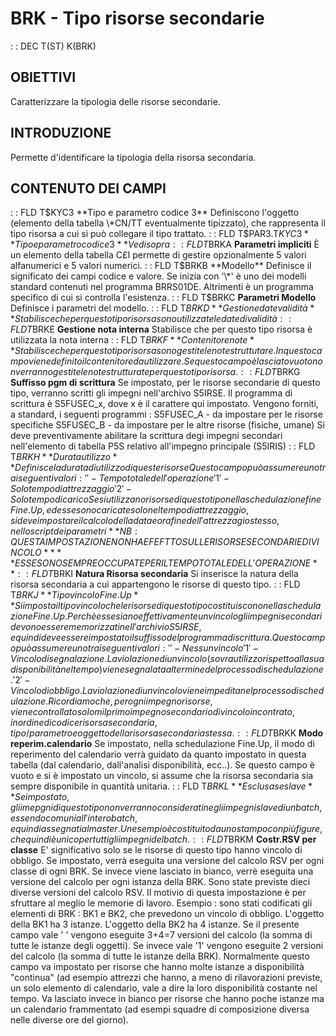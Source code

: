 # BRK - Tipo risorse secondarie
 :  : DEC T(ST) K(BRK)
## OBIETTIVI
Caratterizzare la tipologia delle risorse secondarie.
## INTRODUZIONE
Permette d'identificare la tipologia della risorsa secondaria.
## CONTENUTO DEI CAMPI
 :  : FLD T$KYC3 **Tipo e parametro codice 3**
Definiscono l'oggetto (elemento della tabella \*CN/TT eventualmente tipizzato), che rappresenta il tipo risorsa a cui si può collegare il tipo trattato.
 :  : FLD T$PAR3.T$KYC3 **Tipo e parametro codice 3**
Vedi sopra
 :  : FLD T$BRKA **Parametri impliciti**
È un elemento della tabella C£I permette di gestire opzionalmente 5 valori alfanumerici e 5 valori numerici.
 :  : FLD T$BRKB **Modello**
Definisce il significato dei campi codice e valore.
Se inizia con '\*' è uno dei modelli standard contenuti nel programma BRRS01DE.
Altrimenti è un programma specifico di cui si controlla l'esistenza.
 :  : FLD T$BRKC **Parametri Modello**
Definisce i parametri del modello.
 :  : FLD T$BRKD **Gestione date validità**
Stabilisce che per questo tipo risorsa sono utilizzate le date di validità
 :  : FLD T$BRKE **Gestione nota interna**
Stabilisce che per questo tipo risorsa è utilizzata la nota interna
 :  : FLD T$BRKF **Contenitore note**
Stabilisce che per questo tipo risorsa sono gestite le note struttutare. In questo campo viene definito il contenitore da utilizzare. Se questo campo è lasciato vuoto non verranno gestite le note strutturate per questo tipo risorsa.
 :  : FLD T$BRKG **Suffisso pgm di scrittura**
Se impostato, per le risorse secondarie di questo tipo, verranno scritti gli impegni nell'archivo S5IRSE.
Il programma di scrittura è S5FUSEC_x, dove x è il carattere qui impostato.
Vengono forniti, a standard, i seguenti programmi : 
S5FUSEC_A - da impostare per le risorse specifiche
S5FUSEC_B - da impostare per le altre risorse (fisiche, umane)
Si deve preventivamente abilitare la scrittura degi impegni secondari nell'elemento di tabella P5S relativo all'impegno principale (S5IRIS)
 :  : FLD T$BRKH **Durata utilizzo**
Definisce la durata di utilizzo di queste risorse
Questo campo può assumere uno tra i seguenti valori : 
' ' - Tempo totale dell'operazione
'1' - Solo tempo di attrezzaggio
'2' - Solo tempo di carico
Se si utilizzano risorse di questo tipo nella schedulazione fine Fine.Up, ed esse sono caricate solo nel tempo di attrezzaggio, si deve impostare il calcolo della data e ora fine dell'attrezzagio stesso, nello script dei parametri
**NB :  QUESTA IMPOSTAZIONE NON HA EFEFTTO SULLE RISORSE SECONDARIE DI VINCOLO**
**   ESSE SONO SEMPRE OCCUPATE PER IL TEMPO TOTALE DELL'OPERAZIONE**
 :  : FLD T$BRKI **Natura Risorsa secondaria**
Si inserisce la natura della risorsa secondaria a cui appartengono le risorse di questo tipo.
 :  : FLD T$BRKJ **Tipo vincolo Fine.Up**
Si imposta il tipo vincolo che le risorse di questo tipo costituiscono nella schedulazione Fine.Up.
Perchè esse siano effettivamente un vincolo gli impegni secondari devono essere memorizzati nell'archivio S5IRSE, e quindi deve essere impostato il suffisso del programma di scrittura.
Questo campo può assumere uno tra i seguenti valori : 
' ' - Nessun vincolo
'1' - Vincolo di segnalazione. La violazione di un vincolo (sovrautilizzo rispetto alla sua disponibilità nel tempo) viene segnalata al termine del processo di schedulazione.
'2' - Vincolo di obbligo. La violazione di un vincolo viene impedita nel processo di schedulazione.
Ricordiamo che, per ogni impegno risorse, viene controllato solom il primo impegno secondario di vincolo incontrato, in ordine di codice risorsa secondaria, tipo/parametro e oggetto della risorsa secondaria stessa.
 :  : FLD T$BRKK **Modo reperim.calendario**
Se impostato, nella schedulazione Fine.Up, il modo di reperimento del calendario verrà guidato da quanto impostato in questa tabella (dal calendario, dall'analisi disponibilità, ecc..).
Se questo campo è vuoto e si è impostato un vincolo, si assume che la risorsa secondaria sia sempre disponibile in quantità unitaria.
 :  : FLD T$BRKL **Esclusa se slave**
Se impostato, gli imepgni di questo tipo non verranno considerati negli impegni slave di un batch, essendo
comuni all'intero batch, e quindi assegnati al master.
Un esempio è costituito da uno stampo con più figure, che quindi è unico per tutti gli impegni del batch.
 :  : FLD T$BRKM **Costr.RSV per classe**
E' significativo solo se le risorse di questo tipo hanno vincolo di obbligo.
Se impostato, verrà eseguita una versione del calcolo RSV per
ogni classe di ogni BRK.
Se invece viene lasciato in bianco, verrè eseguita una versione del
calcolo per ogni istanza della BRK.
Sono state previste dieci diverse versioni del calcolo RSV.
Il motivio di questa impostazione è per sfruttare al meglio le memorie di lavoro.
Esempio :  sono stati codificati gli elementi di BRK :  BK1 e BK2, che
prevedono un vincolo di obbligo.
L'oggetto della BK1 ha 3 istanze.
L'oggetto della BK2 ha 4 istanze.
Se il presente campo vale ' ' vengono eseguite 3+4=7 versioni
del calcolo (la somma di tutte le istanze degli oggetti).
Se invece vale '1' vengono eseguite 2 versioni del calcolo
(la somma di tutte le istanze della BRK).
Normalmente questo campo va impostato per risorse che hanno molte istanze
a disponibilità "continua" (ad esempio attrezzi che hanno, a meno di
rilavorazioni previste, un solo elemento di calendario, vale a dire la loro disponibilità costante
nel tempo.
Va lasciato invece in bianco per risorse che hanno poche istanze ma un calendario
frammentato (ad esempi squadre di composizione diversa nelle diverse ore del giorno).




